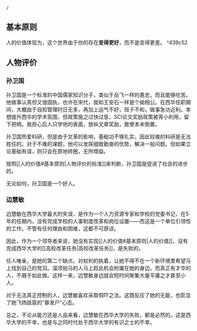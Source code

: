 ```ActivityHistory
/
```
## 基本原则
人的价值体现为，这个世界由于你的存在**变得更好**，而不是变得更差。 ^439c52

## 人物评价
 ### 孙卫国
孙卫国是一个标准的中国儒家知识分子，类似于岳飞一样的愚忠，而且能够吃苦。他做事认真但又很固执，也许在宋代，就和王安石一样是个拗相公。在西华任职期间，大概由于自知管理时日无多，再加上运气不好，班子不和，做事急功近利。本想提升西华的学术氛围，但政策施之过快过急，SCI论文奖励政策被宵小利用，留下把柄。我担心后人只学他的表面，放纵文章奖励，致使本末倒置。

孙卫国热爱科研，但是由于文革的影响，基础功不够扎实，因此较难的科研是无法胜任的。对于不难的课题，他可以发挥细致勤奋的优势，解决一般问题。但如果立论基础有误，则只会在原地转圈，无所增益。

按照[[人的价值#基本原则|人物评价的标准]]来判断，孙卫国是促进了社会的进步的。

无论如何，孙卫国是一个好人。

### 边慧敏
边慧敏在西华大学最大的失误，是作为一个人力资源专家和学校的党委书记，在5年的任期内，没有完成学校的人事制度改革和岗位设置——而这是一个单位引领性的工作。不管有任何理由和困难，这都不可原谅。

因此，作为一个领导者来说，她没有实现[[人的价值#基本原则|人的价值]]，没有完成西华大学的[[高校改革任务|高校改革任务]]，是失败的。

任人唯亲，是她的第二个缺点。对权利的执着，让她不得不在一个新环境里希望马上找到自己的党羽。溜须拍马的人马上趁此机会附庸在她的身边，而真正有才华的人，不屑于如此做。这样一来，边慧敏身边就会短时间聚集大量平庸之才甚至小人。

对于无法真正控制的人，边慧敏喜欢采取恫吓之法。这既反应了她的无能，也彰显了她飞扬跋扈的“暴发户”心态。

总之，不论从能力还是人品来看，边慧敏在西华大学的失败，都是必然的。这是西华大学的不幸，也是与之同时代处于西华大学的有识之士的不幸。
